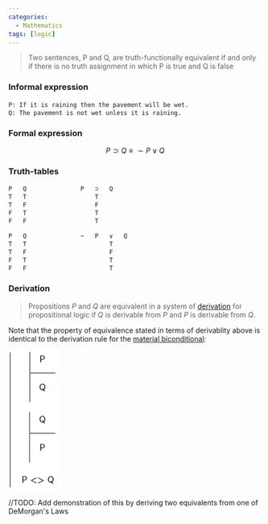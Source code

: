 ```yaml
---
categories:
  - Mathematics
tags: [logic]
---
```


> Two sentences, P and Q, are truth-functionally equivalent if and only if there is no truth assignment in which P is true and Q is false

### Informal expression

```
P: If it is raining then the pavement will be wet.
Q: The pavement is not wet unless it is raining.
```

### Formal expression

$$
P \supset Q \equiv \sim P \lor Q
$$

### Truth-tables

```
P	Q				P	⊃	Q
T	T					T
T	F					F
F	T					T
F	F					T
```

```
P	Q				~	P	∨	Q
T	T						T
T	F						F
F	T						T
F	F						T
```

### Derivation

> Propositions $P$ and $Q$ are equivalent in a system of [derivation](Formal%20proofs%20in%20propositional%20logic.md) for propositional logic if $Q$ is derivable from $P$ and $P$ is derivable from $Q$.

Note that the property of equivalence stated in terms of derivablity above is identical to the derivation rule for the [material biconditional](Biconditional%20Introduction.md):

![bi-intro.png](../img/bi-intro.png)

//TODO: Add demonstration of this by deriving two equivalents from one of DeMorgan's Laws
